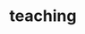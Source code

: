 ---
layout: page
title: teaching
nav: true
nav_order: 5
dropdown: true
children: 
    - title: courses
      permalink: /courses/
    - title: divider
    - title: projects
      permalink: /ugprojects/
---